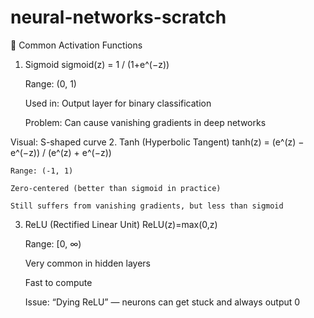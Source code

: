 # neural-networks-scratch

🔁 Common Activation Functions
1. Sigmoid
sigmoid(z) = 1 / (1+e^(−z))

    Range: (0, 1)

    Used in: Output layer for binary classification

    Problem: Can cause vanishing gradients in deep networks

Visual: S-shaped curve
2. Tanh (Hyperbolic Tangent)
tanh(z) = (e^(z) − e^(−z)) / (e^(z) + e^(−z))

    Range: (-1, 1)

    Zero-centered (better than sigmoid in practice)

    Still suffers from vanishing gradients, but less than sigmoid

3. ReLU (Rectified Linear Unit)
ReLU(z)=max⁡(0,z)

    Range: [0, ∞)

    Very common in hidden layers

    Fast to compute

    Issue: “Dying ReLU” — neurons can get stuck and always output 0